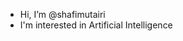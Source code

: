 - Hi, I’m @shafimutairi
- I'm interested in Artificial Intelligence



<!---
shafimutairi/shafimutairi is a ✨ special ✨ repository because its `README.md` (this file) appears on your GitHub profile.
You can click the Preview link to take a look at your changes.
--->
